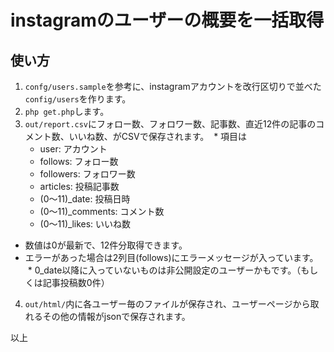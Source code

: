 instagramのユーザーの概要を一括取得
==================================

## 使い方

1. `confg/users.sample`を参考に、instagramアカウントを改行区切りで並べた`config/users`を作ります。
2. `php get.php`します。
3. `out/report.csv`にフォロー数、フォロワー数、記事数、直近12件の記事のコメント数、いいね数、がCSVで保存されます。
  * 項目は
    * user: アカウント
    * follows: フォロー数
    * followers: フォロワー数
    * articles: 投稿記事数
    * (0〜11)_date: 投稿日時
    * (0〜11)_comments: コメント数
    * (0〜11)_likes: いいね数
  * 数値は0が最新で、12件分取得できます。
  * エラーがあった場合は2列目(follows)にエラーメッセージが入っています。
  * 0_date以降に入っていないものは非公開設定のユーザーかもです。（もしくは記事投稿数0件）
4. `out/html/`内に各ユーザー毎のファイルが保存され、ユーザーページから取れるその他の情報がjsonで保存されます。

以上

